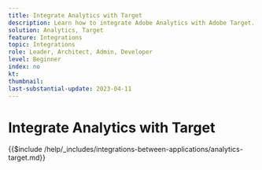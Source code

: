 ```yaml
---
title: Integrate Analytics with Target
description: Learn how to integrate Adobe Analytics with Adobe Target. 
solution: Analytics, Target
feature: Integrations
topic: Integrations
role: Leader, Architect, Admin, Developer
level: Beginner
index: no
kt:
thumbnail:
last-substantial-update: 2023-04-11
---
```


# Integrate Analytics with Target

{{$include /help/_includes/integrations-between-applications/analytics-target.md}}
